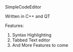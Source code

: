 SimpleCodeEditor

Written in C++ and QT

Features:
	<ol>
		<li>Syntax Highlighting</li>
		<li>Tabbed Text editor</li>
		<li>And More Features to come</li>
	</ol>